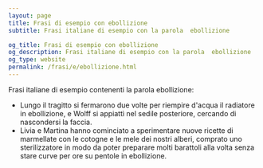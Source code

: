```yaml
---
layout: page
title: Frasi di esempio con ebollizione 
subtitle: Frasi italiane di esempio con la parola  ebollizione

og_title: Frasi di esempio con ebollizione 
og_description: Frasi italiane di esempio con la parola  ebollizione
og_type: website
permalink: /frasi/e/ebollizione.html
---
```


Frasi italiane di esempio contenenti la parola ebollizione:


- Lungo il tragitto si fermarono due volte per riempire d'acqua il radiatore in ebollizione, e Wolff si appiattì nel sedile posteriore, cercando di nascondersi la faccia.
- Livia e Martina hanno cominciato a sperimentare nuove ricette di marmellate con le cotogne e le mele dei nostri alberi, comprato uno sterilizzatore in modo da poter preparare molti barattoli alla volta senza stare curve per ore su pentole in ebollizione.
